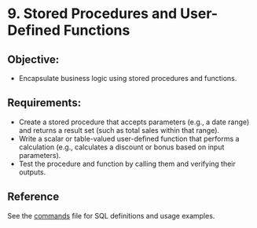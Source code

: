 # 9. Stored Procedures and User-Defined Functions

## Objective:

- Encapsulate business logic using stored procedures and functions.

## Requirements:

- Create a stored procedure that accepts parameters (e.g., a date range) and returns a result set (such as total sales within that range).
- Write a scalar or table-valued user-defined function that performs a calculation (e.g., calculates a discount or bonus based on input parameters).
- Test the procedure and function by calling them and verifying their outputs.

## Reference

See the [commands](./commands.txt) file for SQL definitions and usage examples.
